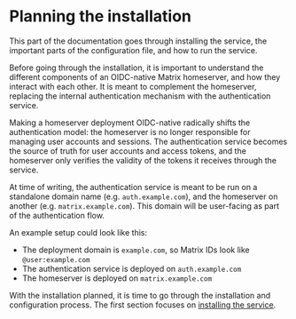 # Planning the installation

This part of the documentation goes through installing the service, the important parts of the configuration file, and how to run the service.

Before going through the installation, it is important to understand the different components of an OIDC-native Matrix homeserver, and how they interact with each other.
It is meant to complement the homeserver, replacing the internal authentication mechanism with the authentication service.

Making a homeserver deployment OIDC-native radically shifts the authentication model: the homeserver is no longer responsible for managing user accounts and sessions.
The authentication service becomes the source of truth for user accounts and access tokens, and the homeserver only verifies the validity of the tokens it receives through the service.

At time of writing, the authentication service is meant to be run on a standalone domain name (e.g. `auth.example.com`), and the homeserver on another (e.g. `matrix.example.com`).
This domain will be user-facing as part of the authentication flow.

An example setup could look like this:

  - The deployment domain is `example.com`, so Matrix IDs look like `@user:example.com`
  - The authentication service is deployed on `auth.example.com`
  - The homeserver is deployed on `matrix.example.com`

With the installation planned, it is time to go through the installation and configuration process.
The first section focuses on [installing the service](./installation.md).
